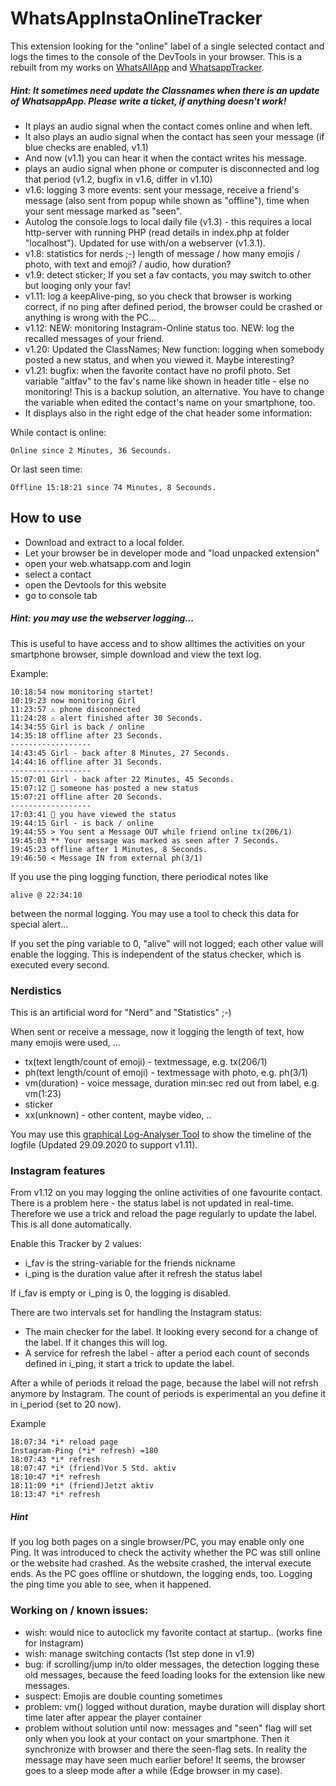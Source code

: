 # WhatsAppInstaOnlineTracker
This extension looking for the "online" label of a single selected contact and logs the times to the console of the DevTools in your browser.
This is a rebuilt from my works on [WhatsAllApp](https://github.com/mathe1/WhatsAllApp-Mod) and [WhatsappTracker](https://github.com/mathe1/WhatsappTracker).

##### Hint: It sometimes need update the Classnames when there is an update of WhatsappApp. Please write a ticket, if anything doesn't work!

- It plays an audio signal when the contact comes online and when left. 
- It also plays an audio signal when the contact has seen your message (if blue checks are enabled, v1.1)
- And now (v1.1) you can hear it when the contact writes his message.
- plays an audio signal when phone or computer is disconnected and log that period (v1.2, bugfix in v1.6, differ in v1.10)
- v1.6: logging 3 more events: sent your message, receive a friend's message (also sent from popup while shown as "offline"), time when your sent message marked as "seen".
- Autolog the console.logs to local daily file (v1.3) - this requires a local http-server with running PHP (read details in index.php at folder "localhost"). Updated for use with/on a webserver (v1.3.1).
- v1.8: statistics for nerds ;-) length of message / how many emojis / photo, with text and emoji? / audio, how duration?
- v1.9: detect sticker; If you set a fav contacts, you may switch to other but looging only your fav!
- v1.11: log a keepAlive-ping, so you check that browser is working correct, if no ping after defined period, the browser could be crashed or anything is wrong with the PC...
- v1.12: NEW: monitoring Instagram-Online status too. NEW: log the recalled messages of your friend.
- v1.20: Updated the ClassNames; New function: logging when somebody posted a new status, and when you viewed it. Maybe interesting?
- v1.21: bugfix: when the favorite contact have no profil photo. Set variable "altfav" to the fav's name like shown in header title - else no monitoring! This is a backup solution, an alternative. You have to change the variable when edited the contact's name on your smartphone, too.
- It displays also in the right edge of the chat header some information:

While contact is online:
```
Online since 2 Minutes, 36 Secounds.
```
Or last seen time:
```
Offline 15:18:21 since 74 Minutes, 8 Secounds.
```
## How to use
- Download and extract to a local folder.
- Let your browser be in developer mode and "load unpacked extension"
- open your web.whatsapp.com and login
- select a contact
- open the Devtools for this website
- go to console tab

##### Hint: you may use the webserver logging...
This is useful to have access and to show alltimes the activities on your smartphone browser, simple download and view the text log.

Example:
```
10:18:54 now monitoring startet!
10:19:23 now monitoring Girl
11:23:57 ⚠️ phone disconnected
11:24:28 ⚠️ alert finished after 30 Seconds.
14:34:55 Girl is back / online
14:35:18 offline after 23 Seconds.
------------------
14:43:45 Girl - back after 8 Minutes, 27 Seconds.
14:44:16 offline after 31 Seconds.
------------------
15:07:01 Girl - back after 22 Minutes, 45 Seconds.
15:07:12 📰 someone has posted a new status
15:07:21 offline after 20 Seconds.
------------------
17:03:41 📰 you have viewed the status
19:44:15 Girl - is back / online
19:44:55 > You sent a Message OUT while friend online tx(206/1)
19:45:03 ** Your message was marked as seen after 7 Seconds.
19:45:23 offline after 1 Minutes, 8 Seconds.
19:46:50 < Message IN from external ph(3/1)
```

If you use the ping logging function, there periodical notes like
```
alive @ 22:34:10
``` 
between the normal logging.
You may use a tool to check this data for special alert...

If you set the ping variable to 0, "alive" will not logged; each other value will enable the logging.
This is independent of the status checker, which is executed every second.

### Nerdistics
This is an artificial word for "Nerd" and "Statistics" ;-)

When sent or receive a message, now it logging the length of text, how many emojis were used, ...
- tx(text length/count of emoji) - textmessage, e.g. tx(206/1)
- ph(text length/count of emoji) - textmessage with photo, e.g. ph(3/1)
- vm(duration) - voice message, duration min:sec red out from label, e.g. vm(1:23) 
- sticker
- xx(unknown) - other content, maybe video, ..

You may use this [graphical Log-Analyser Tool](https://mathesoft.eu/software/whatsapponlinetracker-analyser/) to show the timeline of the logfile (Updated 29.09.2020 to support v1.11).

### Instagram features
From v1.12 on you may logging the online activities of one favourite contact.
There is a problem here - the status label is not updated in real-time. Therefore we use a trick and reload the page regularly to update the label. This is all done automatically. 

Enable this Tracker by 2 values:
- i_fav is the string-variable for the friends nickname 
- i_ping is the duration value after it refresh the status label

If i_fav is empty or i_ping is 0, the logging is disabled.

There are two intervals set for handling the Instagram status:
- The main checker for the label. It looking every second for a change of the label. If it changes this will log.
- A service for refresh the label - after a period each count of seconds defined in i_ping, it start a trick to update the label.

After a while of periods it reload the page, because the label will not refrsh anymore by Instagram.
The count of periods is experimental an you define it in i_period (set to 20 now).

Example
```
18:07:34 *i* reload page
Instagram-Ping (*i* refresh) =180
18:07:43 *i* refresh 
18:07:47 *i* (friend)Vor 5 Std. aktiv
18:10:47 *i* refresh 
18:11:09 *i* (friend)Jetzt aktiv
18:13:47 *i* refresh 
```

##### Hint
If you log both pages on a single browser/PC, you may enable only one Ping. It was introduced to check the activity whether the PC was still online or the website had crashed.
As the website crashed, the interval execute ends. As the PC goes offline or shutdown, the logging ends, too. Logging the ping time you able to see, when it happened.

### Working on / known issues:
- wish: would nice to autoclick my favorite contact at startup.. (works fine for Instagram)
- wish: manage switching contacts (1st step done in v1.9)
- bug: if scrolling/jump in/to older messages, the detection logging these old messages, because the feed loading looks for the extension like new messages.
- suspect: Emojis are double counting sometimes
- problem: vm() logged without duration, maybe duration will display short time later after appear the player container
- problem without solution until now: messages and "seen" flag will set only when you look at your contact on your smartphone. Then it synchronize with browser and there the seen-flag sets. In reality the message may have seen much earlier before! It seems, the browser goes to a sleep mode after a while (Edge browser in my case).


